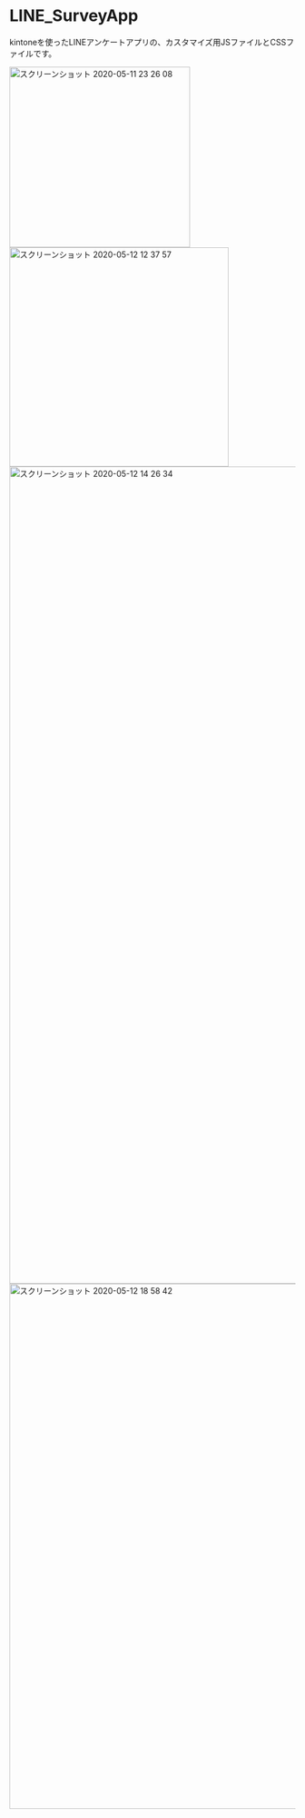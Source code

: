 # LINE_SurveyApp

kintoneを使ったLINEアンケートアプリの、カスタマイズ用JSファイルとCSSファイルです。

<img width="318" alt="スクリーンショット 2020-05-11 23 26 08" src="https://user-images.githubusercontent.com/53788311/81573537-954c0a00-93df-11ea-98b5-edf0e83d4a0f.png">
<img width="386" alt="スクリーンショット 2020-05-12 12 37 57" src="https://user-images.githubusercontent.com/53788311/81947798-ece6b180-963b-11ea-91e4-9e809a505010.png">

<img width="1439" alt="スクリーンショット 2020-05-12 14 26 34" src="https://user-images.githubusercontent.com/53788311/81948262-81e9aa80-963c-11ea-9204-102a433c46f4.png">
<img width="925" alt="スクリーンショット 2020-05-12 18 58 42" src="https://user-images.githubusercontent.com/53788311/81948281-857d3180-963c-11ea-8244-6a23ca53ca5d.png">
